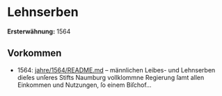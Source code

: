 # Lehnserben

**Ersterwähnung:** 1564

## Vorkommen
- 1564: [jahre/1564/README.md](../jahre/1564/README.md) – männlichen Leibes- und Lehnserben dieſes unſeres
Stifts Naumburg vollklommne Regierung ſamt allen
Einkommen und Nutzungen, ſo einem Biſchof...
